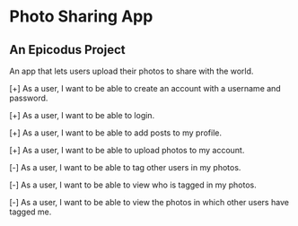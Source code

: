 Photo Sharing App
=================

An Epicodus Project
-------------------

An app that lets users upload their photos to share with the world.

[+] As a user, I want to be able to create an account with a username and password.

[+] As a user, I want to be able to login.

[+] As a user, I want to be able to add posts to my profile.

[+] As a user, I want to be able to upload photos to my account.

[-] As a user, I want to be able to tag other users in my photos.

[-] As a user, I want to be able to view who is tagged in my photos.

[-] As a user, I want to be able to view the photos in which other users have tagged me.
